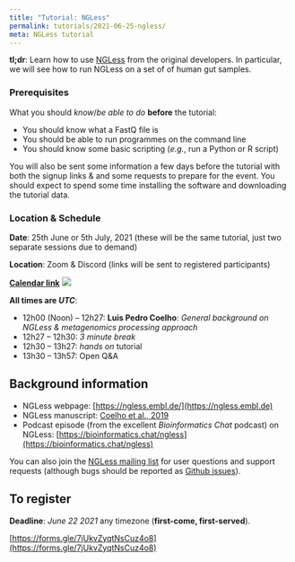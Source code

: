 ```yaml
---
title: "Tutorial: NGLess"
permalink: tutorials/2021-06-25-ngless/
meta: NGLess tutorial
---
```


**tl;dr**: Learn how to use [NGLess](https://ngless.embl.de) from the original
developers. In particular, we will see how to run NGLess on a set of of human
gut samples.

### Prerequisites

What you should _know_/_be able to do_ **before** the tutorial:

- You should know what a FastQ file is
- You should be able to run programmes on the command line
- You should know some basic scripting (_e.g._, run a Python or R script)

You will also be sent some information a few days before the tutorial with both
the signup links &amp; and some requests to prepare for the event. You should
expect to spend some time installing the software and downloading the tutorial
data.

### Location &amp; Schedule

**Date**: 25th June or 5th July, 2021 (these will be the same tutorial, just two separate sessions due to demand)

**Location**: Zoom &amp; Discord (links will be sent to registered participants)

[**Calendar link**](https://calendar.google.com/event?action=TEMPLATE&tmeid=NG1kbHJ1aTYwbDJ0ajNvbWc4YmpuYzlxcW0gbHVpc0BsdWlzcGVkcm8ub3Jn&tmsrc=luis%40luispedro.org) <a target="_blank" href="https://calendar.google.com/event?action=TEMPLATE&amp;tmeid=NG1kbHJ1aTYwbDJ0ajNvbWc4YmpuYzlxcW0gbHVpc0BsdWlzcGVkcm8ub3Jn&amp;tmsrc=luis%40luispedro.org"><img border="0" src="https://www.google.com/calendar/images/ext/gc_button1_en.gif"></a>

**All times are _UTC_**:

- 12h00 (Noon) – 12h27: **Luis Pedro Coelho**: _General background on NGLess
  &amp; metagenomics processing approach_
- 12h27 – 12h30: _3 minute break_
- 12h30 – 13h27: _hands on_ tutorial
- 13h30 – 13h57: Open Q&amp;A

## Background information

- NGLess webpage: [https://ngless.embl.de/](https://ngless.embl.de)
- NGLess manuscript: [Coelho et al., 2019](https://doi.org/10.1186/s40168-019-0684-8)
- Podcast episode (from the excellent _Bioinformatics Chat_ podcast) on NGLess:
  [https://bioinformatics.chat/ngless](https://bioinformatics.chat/ngless)


You can also join the [NGLess mailing list](https://groups.google.com/g/ngless)
for user questions and support requests (although bugs should be reported as
[Github issues](https://github.com/ngless-toolkit/ngless/)).

## To register

**Deadline**: _June 22 2021_ any timezone (**first-come, first-served**).

[https://forms.gle/7jUkvZyqtNsCuz4o8](https://forms.gle/7jUkvZyqtNsCuz4o8)

